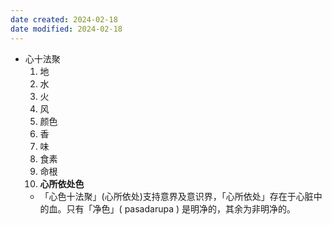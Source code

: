 ```yaml
---
date created: 2024-02-18
date modified: 2024-02-18
---
```

- 心十法聚
    1. 地
    2. 水
    3. 火
    4. 风
    5. 颜色
    6. 香
    7. 味
    8. 食素
    9. 命根
    10. **心所依处色** 
    - 「心色十法聚」(心所依处)支持意界及意识界，「心所依处」存在于心脏中的血。只有「净色」( pasadarupa ) 是明净的，其余为非明净的。
